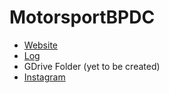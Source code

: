 # MotorsportBPDC

- [Website](https://ahmedthahir.github.io/MotorsportBPDC)
- [Log](https://ahmedthahir.github.io/MotorsportBPDC/Export/index.html)
- GDrive Folder (yet to be created)
- [Instagram](https://www.instagram.com/bitsdubai_motorsport)
